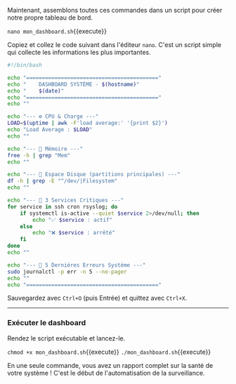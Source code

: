Maintenant, assemblons toutes ces commandes dans un script pour créer notre propre tableau de bord.

`nano mon_dashboard.sh`{{execute}}

Copiez et collez le code suivant dans l'éditeur `nano`. C'est un script simple qui collecte les informations les plus importantes.

```bash
#!/bin/bash

echo "=========================================="
echo "    DASHBOARD SYSTÈME - $(hostname)"
echo "    $(date)"
echo "=========================================="
echo ""

echo "--- ⚙️ CPU & Charge ---"
LOAD=$(uptime | awk -F'load average:' '{print $2}')
echo "Load Average : $LOAD"
echo ""

echo "--- 🧠 Mémoire ---"
free -h | grep "Mem"
echo ""

echo "--- 💾 Espace Disque (partitions principales) ---"
df -h | grep -E "^/dev/|Filesystem"
echo ""

echo "--- 🔧 3 Services Critiques ---"
for service in ssh cron rsyslog; do
    if systemctl is-active --quiet $service 2>/dev/null; then
        echo "✅ $service : actif"
    else
        echo "❌ $service : arrêté"
    fi
done
echo ""

echo "--- 📝 5 Dernières Erreurs Système ---"
sudo journalctl -p err -n 5 --no-pager
echo ""
echo "=========================================="
```
Sauvegardez avec `Ctrl+O` (puis Entrée) et quittez avec `Ctrl+X`.

---
### Exécuter le dashboard

Rendez le script exécutable et lancez-le.

`chmod +x mon_dashboard.sh`{{execute}}
`./mon_dashboard.sh`{{execute}}

En une seule commande, vous avez un rapport complet sur la santé de votre système ! C'est le début de l'automatisation de la surveillance.